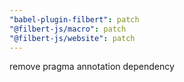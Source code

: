 ```yaml
---
"babel-plugin-filbert": patch
"@filbert-js/macro": patch
"@filbert-js/website": patch
---
```


remove pragma annotation dependency

